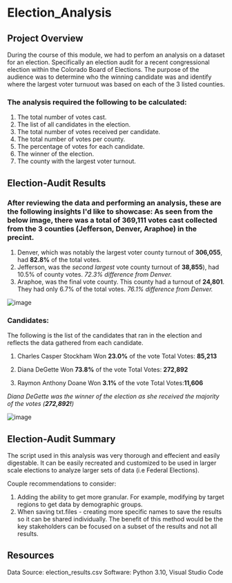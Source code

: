 # Election_Analysis

## Project Overview 
During the course of this module, we had to perfom an analysis on a dataset for an election. Specifically an election audit for a recent congressional election within the Colorado Board of Elections. The purpose of the audience was to determine who the winning candidate was and identify where the largest voter turnuout was based on each of the 3 listed counties. 

### The analysis required the following to be calculated:
1. The total number of votes cast.
2. The list of all candidates in the election.
3. The total number of votes received per candidate.
4. The total number of votes per county.
5. The percentage of votes for each candidate.
6. The winner of the election.
7. The county with the largest voter turnout.

## Election-Audit Results 

### After reviewing the data and performing an analysis, these are the following insights I'd like to showcase: As seen from the below image, there was a total of **369,111** votes cast collected from the 3 counties (Jefferson, Denver, Araphoe) in the precint.

1. Denver, which was notably the largest voter county turnout of **306,055**, had **82.8%** of the total votes. 
2. Jefferson, was the *second largest* vote county turnout of **38,855**), had 10.5% of county votes. *72.3% difference from Denver.*
3. Araphoe, was the final vote county. This county had a turnout of **24,801**. They had only 6.7% of the total votes. *76.1% difference from Denver.*

![image](https://user-images.githubusercontent.com/102767530/176586874-90b0f23c-1481-4ddf-8d69-781d9f2af76b.png)



### Candidates: 
The following is the list of the candidates that ran in the election and reflects the data gathered from each candidate.

1. Charles Casper Stockham
Won **23.0%** of the vote
Total Votes: **85,213**

2. Diana DeGette
Won **73.8%** of the vote
Total Votes: **272,892**

3. Raymon Anthony Doane
Won **3.1%** of the vote
Total Votes:**11,606** 


*Diana DeGette was the winner of the election as she received the majority of the votes (**272,892!**)*

![image](https://user-images.githubusercontent.com/102767530/176588798-15891e12-67d7-44b7-af40-12815f68b947.png)

## Election-Audit Summary

The script used in this analysis was very thorough and effecient and easily digestable. It can be easily recreated and customized to be used in larger scale elections to analyze larger sets of data (i.e Federal Elections).

Couple recommendations to consider: 
1. Adding the ability to get more granular. For example, modifying by target regions to get data by demographic groups. 
2. When saving txt.files - creating more specific names to save the results so it can be shared individually. The benefit of this method would be the key stakeholders can be focused on a subset of the results and not all results.


## Resources
Data Source: election_results.csv Software: Python 3.10, Visual Studio Code

